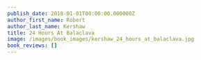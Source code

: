 ```yaml
---
publish_date: 2018-01-01T00:00:00.000000Z
author_first_name: Robert
author_last_name: Kershaw
title: 24 Hours At Balaclava
image: /images/book_images/kershaw_24_hours_at_balaclava.jpg
book_reviews: []
---
```

